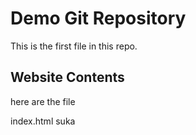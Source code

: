 # Demo Git Repository

This is the first file in this repo.

## Website Contents

here are the file

index.html
suka